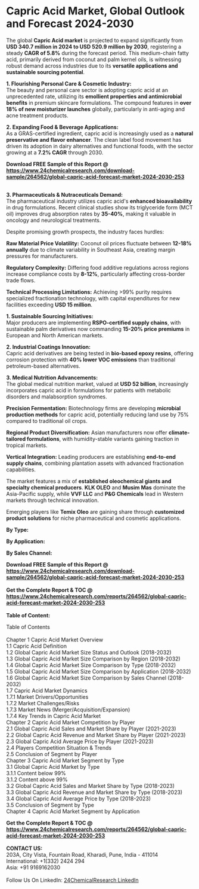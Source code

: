 <h1>Capric Acid Market, Global Outlook and Forecast 2024-2030</h1><p>The global <strong>Capric Acid market</strong> is projected to expand significantly from <strong>USD 340.7 million in 2024 to USD 520.9 million by 2030</strong>, registering a steady <strong>CAGR of 5.8%</strong> during the forecast period. This medium-chain fatty acid, primarily derived from coconut and palm kernel oils, is witnessing robust demand across industries due to its <strong>versatile applications and sustainable sourcing potential</strong>.</p><p><strong>1. Flourishing Personal Care &amp; Cosmetic Industry:</strong><br>
The beauty and personal care sector is adopting capric acid at an unprecedented rate, utilizing its <strong>emollient properties and antimicrobial benefits</strong> in premium skincare formulations. The compound features in <strong>over 18% of new moisturizer launches</strong> globally, particularly in anti-aging and acne treatment products.</p><p><strong>2. Expanding Food &amp; Beverage Applications:</strong><br>
As a GRAS-certified ingredient, capric acid is increasingly used as a <strong>natural preservative and flavor enhancer</strong>. The clean label food movement has driven its adoption in dairy alternatives and functional foods, with the sector growing at a <strong>7.2% CAGR</strong> through 2030.</p><div><b>Download FREE Sample of this Report @ 
            <a href="https://www.24chemicalresearch.com/download-sample/264562/global-capric-acid-forecast-market-2024-2030-253">
            https://www.24chemicalresearch.com/download-sample/264562/global-capric-acid-forecast-market-2024-2030-253</a></b></div><br><p><strong>3. Pharmaceuticals &amp; Nutraceuticals Demand:</strong><br>
The pharmaceutical industry utilizes capric acid's <strong>enhanced bioavailability</strong> in drug formulations. Recent clinical studies show its triglyceride form (MCT oil) improves drug absorption rates by <strong>35-40%</strong>, making it valuable in oncology and neurological treatments.</p><p>Despite promising growth prospects, the industry faces hurdles:</p><p><strong>Raw Material Price Volatility:</strong> Coconut oil prices fluctuate between <strong>12-18% annually</strong> due to climate variability in Southeast Asia, creating margin pressures for manufacturers.</p><p><strong>Regulatory Complexity:</strong> Differing food additive regulations across regions increase compliance costs by <strong>8-12%</strong>, particularly affecting cross-border trade flows.</p><p><strong>Technical Processing Limitations:</strong> Achieving &gt;99% purity requires specialized fractionation technology, with capital expenditures for new facilities exceeding <strong>USD 15 million</strong>.</p><p><strong>1. Sustainable Sourcing Initiatives:</strong><br>
Major producers are implementing <strong>RSPO-certified supply chains</strong>, with sustainable palm derivatives now commanding <strong>15-20% price premiums</strong> in European and North American markets.</p><p><strong>2. Industrial Coatings Innovation:</strong><br>
Capric acid derivatives are being tested in <strong>bio-based epoxy resins</strong>, offering corrosion protection with <strong>40% lower VOC emissions</strong> than traditional petroleum-based alternatives.</p><p><strong>3. Medical Nutrition Advancements:</strong><br>
The global medical nutrition market, valued at <strong>USD 52 billion</strong>, increasingly incorporates capric acid in formulations for patients with metabolic disorders and malabsorption syndromes.</p><p><strong>Precision Fermentation:</strong> Biotechnology firms are developing <strong>microbial production methods</strong> for capric acid, potentially reducing land use by 75% compared to traditional oil crops.</p><p><strong>Regional Product Diversification:</strong> Asian manufacturers now offer <strong>climate-tailored formulations</strong>, with humidity-stable variants gaining traction in tropical markets.</p><p><strong>Vertical Integration:</strong> Leading producers are establishing <strong>end-to-end supply chains</strong>, combining plantation assets with advanced fractionation capabilities.</p><p>The market features a mix of <strong>established oleochemical giants and specialty chemical producers</strong>. <strong>KLK OLEO</strong> and <strong>Musim Mas</strong> dominate the Asia-Pacific supply, while <strong>VVF LLC</strong> and <strong>P&amp;G Chemicals</strong> lead in Western markets through technical innovation.</p><p>Emerging players like <strong>Temix Oleo</strong> are gaining share through <strong>customized product solutions</strong> for niche pharmaceutical and cosmetic applications.</p><p><strong>By Type:</strong></p><p><strong>By Application:</strong></p><p><strong>By Sales Channel:</strong></p><div><b>Download FREE Sample of this Report @ 
            <a href="https://www.24chemicalresearch.com/download-sample/264562/global-capric-acid-forecast-market-2024-2030-253">
            https://www.24chemicalresearch.com/download-sample/264562/global-capric-acid-forecast-market-2024-2030-253</a></b></div><br><div><b>Get the Complete Report & TOC @ 
            <a href="https://www.24chemicalresearch.com/reports/264562/global-capric-acid-forecast-market-2024-2030-253">
            https://www.24chemicalresearch.com/reports/264562/global-capric-acid-forecast-market-2024-2030-253</a></b></div><br>
            <b>Table of Content:</b><p>Table of Contents<br />
<br />
Chapter 1 Capric Acid Market Overview<br />
    1.1 Capric Acid Definition<br />
    1.2 Global Capric Acid Market Size Status and Outlook (2018-2032)<br />
    1.3 Global Capric Acid Market Size Comparison by Region (2018-2032)<br />
    1.4 Global Capric Acid Market Size Comparison by Type (2018-2032)<br />
    1.5 Global Capric Acid Market Size Comparison by Application (2018-2032)<br />
    1.6 Global Capric Acid Market Size Comparison by Sales Channel (2018-2032)<br />
    1.7 Capric Acid Market Dynamics<br />
        1.7.1 Market Drivers/Opportunities<br />
        1.7.2 Market Challenges/Risks<br />
        1.7.3 Market News (Merger/Acquisition/Expansion)<br />
        1.7.4 Key Trends in Capric Acid Market<br />
Chapter 2 Capric Acid Market Competition by Player<br />
    2.1 Global Capric Acid Sales and Market Share by Player (2021-2023)<br />
    2.2 Global Capric Acid Revenue and Market Share by Player (2021-2023)<br />
    2.3 Global Capric Acid Average Price by Player (2021-2023)<br />
    2.4 Players Competition Situation & Trends<br />
    2.5 Conclusion of Segment by Player<br />
Chapter 3 Capric Acid Market Segment by Type<br />
    3.1 Global Capric Acid Market by Type<br />
        3.1.1 Content below 99%<br />
        3.1.2 Content above 99%<br />
    3.2 Global Capric Acid Sales and Market Share by Type (2018-2023)<br />
    3.3 Global Capric Acid Revenue and Market Share by Type (2018-2023)<br />
    3.4 Global Capric Acid Average Price by Type (2018-2023)<br />
    3.5 Conclusion of Segment by Type<br />
Chapter 4 Capric Acid Market Segment by Application<br />
   </p><div><b>Get the Complete Report & TOC @ 
            <a href="https://www.24chemicalresearch.com/reports/264562/global-capric-acid-forecast-market-2024-2030-253">
            https://www.24chemicalresearch.com/reports/264562/global-capric-acid-forecast-market-2024-2030-253</a></b></div><br><b>CONTACT US:</b><br>
            203A, City Vista, Fountain Road, Kharadi, Pune, India - 411014<br>
            International: +1(332) 2424 294<br>
            Asia: +91 9169162030 <br><br>
            Follow Us On LinkedIn: <a href="https://www.linkedin.com/company/24chemicalresearch/">24ChemicalResearch LinkedIn</a>